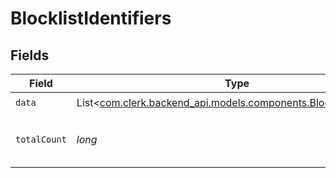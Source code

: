 # BlocklistIdentifiers


## Fields

| Field                                                                                                               | Type                                                                                                                | Required                                                                                                            | Description                                                                                                         |
| ------------------------------------------------------------------------------------------------------------------- | ------------------------------------------------------------------------------------------------------------------- | ------------------------------------------------------------------------------------------------------------------- | ------------------------------------------------------------------------------------------------------------------- |
| `data`                                                                                                              | List<[com.clerk.backend_api.models.components.BlocklistIdentifier](../../models/components/BlocklistIdentifier.md)> | :heavy_check_mark:                                                                                                  | N/A                                                                                                                 |
| `totalCount`                                                                                                        | *long*                                                                                                              | :heavy_check_mark:                                                                                                  | Total number of blocklist identifiers<br/>                                                                          |